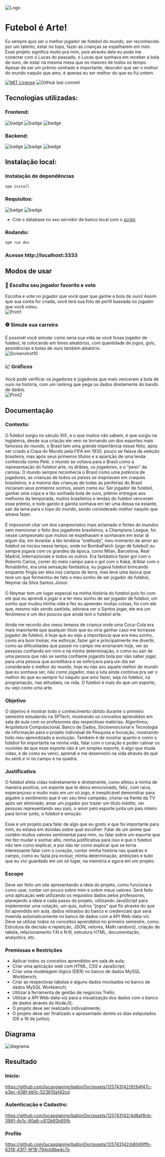 ![Logo](./Site/public/assets/img/ballondornominees_logo.png)

# Futebol é Arte!

Eu sempre quis ser o melhor jogador de futebol do mundo, ser reconhecido por um talento, estar no topo, fazer as crianças se espelharem em mim. Esse projeto significa muito pra mim, pois através dele eu pude me conectar com o Lucas do passado, o Lucas que sonhava em receber a bola de ouro, de estar na mesma mesa que os maiores de todos os tempo. Apesar de ser um prêmio sonhado e importante, descobri que ser o melhor do mundo naquilo que amo, é apenas eu ser melhor do que eu fui ontem.<br>

[![MIT License](https://img.shields.io/badge/License-MIT-green.svg)](https://choosealicense.com/licenses/mit/) ![GitHub last commit](https://img.shields.io/github/last-commit/lucasgianine/ballonDor)

## Tecnologias utilizadas:
### Frontend:
![badge](https://img.shields.io/badge/HTML5-E34F26?style=for-the-badge&logo=html5&logoColor=white)
![badge](https://img.shields.io/badge/CSS3-1572B6?style=for-the-badge&logo=css3&logoColor=white)
![badge](https://img.shields.io/badge/JavaScript-323330?style=for-the-badge&logo=javascript&logoColor=F7DF1E)

### Backend:
![badge](https://img.shields.io/badge/JavaScript-323330?style=for-the-badge&logo=javascript&logoColor=F7DF1E)
![badge](https://img.shields.io/badge/MySQL-005C84?style=for-the-badge&logo=mysql&logoColor=white)
![badge](https://img.shields.io/badge/Node.js-43853D?style=for-the-badge&logo=node.js&logoColor=white)

## Instalação local:
### Instalação de dependências
```bash
npm install
```

### Requisitos:
![badge](https://img.shields.io/badge/MySQL-005C84?style=for-the-badge&logo=mysql&logoColor=white)
![badge](https://img.shields.io/badge/Node.js-43853D?style=for-the-badge&logo=node.js&logoColor=white)
- Crie o database no seu servidor de banco local com o <a href="./Site/src/database/script.sql">script</a>.

### Rodando:
```bash
npm run dev
```

### Acesse http://localhost:3333

## Modos de usar
### 🥇 Escolha seu jogador favorito e vote
Escolha e vote no jogador que você quer que ganhe a bola de ouro! Assim que sua conta for criada, você terá sua foto de perfil baseada no jogador que você votou.<br>
![Print1](https://github.com/lucasgianine/ballonDor/assets/125743142/d0435a27-e1c1-4f03-988c-887f8a3d5fba)

### ⚽ Simule sua carreira
É possível você simular como seria sua vida se você fosse jogador de futebol, te colocando em times aleatórios, com quantidade de jogos, gols, assistências e bolas de ouro também aleatório.<br>
![Screenshot10](https://github.com/lucasgianine/ballonDor/assets/125743142/01974766-59a4-4b88-8eb0-b6e966a3ed59)

### 📈 Gráficos
Você pode verificar os jogadores e jogadoras que mais venceram a bola de ouro na história, com um ranking que pega os dados diretamente do bando de dados.<br>
![Print2](https://github.com/lucasgianine/ballonDor/assets/125743142/5dae8ef2-ff45-449d-8499-6d75b48f5164)

## Documentação
### Contexto:
 O futebol surgiu no século XIX, e o que muitos não sabem, é que surgiu na Inglaterra, desde sua criação ele vem se tornando um dos esportes mais famosos do mundo, o Brasil tem uma grande importância nesse feito, após ser criado a Copa do Mundo pela FIFA em 1930, pouco se falava da seleção brasileira, mas após seus primeiros títulos e a aparição de uma lenda conhecida como Pelé, o mundo se voltava para o Brasil como a representação do futebol arte, os dribles, os jogadores, e o “peso” da camisa. O mundo sempre reconhecia o Brasil como uma potência de jogadores, as crianças de todos os países se inspiravam em craques brasileiros, e a maioria das crianças de todas as periferias do Brasil iniciaram seus primeiros sonhos, assim como eu: Ser jogador de futebol, ganhar uma copa e a tão sonhada bola de ouro, prêmio entregue aos melhores da temporada, muitos brasileiros e lendas do futebol venceram esse prêmio, e todo garoto e garota sonhava em ter uma dessa na estante, sair da lama para o topo do mundo, sendo considerado melhor naquilo que amava fazer.
<br><br>
 É impossível citar um dos campeonatos mais aclamado e fortes do mundos sem mencionar o feito dos jogadores brasileiros, a Champions League, foi nesse campeonato que muitos se espelhavam e sonhavam em estar lá algum dia, em levantar a tão lendária “orelhuda”, meu momento de amor ao futebol se iniciou nesse tempo, onde no BombaPatch (jogo de futebol) eu sempre jogava com os grandes da época, como Milan, Barcelona, Real Madrid, Internazionale e todos os outros. Era fantástico fazer gol com o Roberto Carlos, correr do meio campo para o gol com o Kaká, driblar com o Ronaldinho, era uma sensação fantástica, eu jogava futebol brincando enquanto fingia ser eles nos campos de terra, mas teve uma época que teve um que formentou de fato o meu sonho de ser jogador de futebol, Neymar da Silva Santos Júnior. 
<br><br>
 O Neymar tem um lugar especial na minha história do futebol pois foi com ele que eu aprendi a jogar e a ter meu sonho de ser jogador de futebol, um sonho que mudou minha vida e fez eu aprender muitas coisas, foi com ele que, mesmo não sendo santista, adorava ver o Santos jogar, ele era um fenômeno e um dos poucos que ainda tem o futebol arte. 
<br><br>
 Ainda me recordo dos meus tempos de criança onde uma Coca-Cola era mais importante que qualquer título que eu viria ganhar caso me tornasse jogador de futebol, é hoje que eu vejo a importância que era meu sonho, como era bom treinar, me esforçar, fazer gol e principalmente me divertir, como as dificuldades que passei no campo me ensinaram hoje, ver as pessoas confiando em mim e na minha determinação, e como eu sair de uma pessoa que não se sentia confiante jogando bola por não saber jogar, para uma pessoa que acreditava e se esforçava para um dia ser considerado o melhor do mundo, hoje eu não sou aquele melhor do mundo que eu sonhava ser, não como jogador, mas a luta ainda continua pra ser o melhor do que eu sempre fui naquilo que amo fazer, seja no futebol, na programação, nas atitudaes, na vida. O futebol é mais do que um esporte, eu vejo como uma arte.
 
### Objetivo
O objetivo é mostrar todo o conhecimento obtido durante o primeiro semestre estudando na SPTech, mostrando  os conceitos aprendidos em sala de aula com os professores das respectivas matérias: Algoritmos, Arquitetura Computacional, Banco de Dados, Sócioemocional e Tecnologia da informação para o projeto individual de Pesquisa e Inovação, mostrando todo meu aprendizado e evolução. Também é de mostrar quanto e como o futebol foi importante na minha vida, falar com o coração e poder cativar os ouvintes de que esse esporte não é um simples esporte, é algo que muda vidas, e de como eu venci, aprendi e me desenvolvi na vida através do que eu senti e vi no campo e na quadra. 

### Justificativa
 O futebol afeta vidas indiretamente e diretamente, como afetou a minha de maneira positiva, um esporte que te deixa emocionado, feliz, com raiva, esperançoso e muito mais em um só jogo, é inexplicável demonstrar para alguém o sentimento que é ver seu time campeão, chorar na frente da TV após ser eliminado, amar um jogador por trazer um título inédito, ver pessoas representando seu país, o amor pelo esporte junta um país inteiro para torcer junto, o futebol é emoção. 
<br><br>
 Esse é um projeto para falar de algo que eu gosto e que foi importante para mim, eu estava em dúvidas sobre qual escolher: Falar de um anime que contém muitos valores sentimental para mim, ou falar sobre um esporte que me fez mudar e sonhar alto, minha justificativa para isso é que o futebol não tem como explicar, e por não ter como explicar que se torna interessante falar com o coração, contar minha história nas quadras e campo, como eu fazia pra evoluir, minha determinação, ambições e tudo que eu vivi guardado em um só lugar, na memória e agora em um projeto. 

### Escopo
Deve ser feito um site apresentando a ideia do projeto, como funciona e como usar, contar um pouco sobre mim e sobre meus valores. Será feito uma aplicação web utilizando os requisitos dados pelos professores, planejando a ideia e cada passo do projeto, utilizando JavaScript para implementar uma votação, um quis, outros “jogos” que fiz através do que foi aprendido em aula, dados retirados do banco e credenciais que será inserida automaticamente no banco de dados com a API Web-data-viz. Deve se utilizar todos os conceitos aprendidos no primeiro semestre, como: Estrutura de decisão e repetição, JSON, vetores, Math.random(), criação de tabela, relacionamento 1:N e N:N, estrutura HTML, documentação, analystics, etc. 

### Premissas e Restrições
- Aplicar todos os conceitos aprendidos em sala de aula; 
- Criar uma aplicação web com HTML, CSS e JavaScript; 
- Criar uma modelagem lógica (DER) no banco de dados MySQL Workbench; 
- Criar as respectivas tabelas e alguns dados mockados no banco de dados MySQL Workbench; 
- Utilizar a ferramenta de gestão de negócios Trello; 
- Utilizar a API Web-data-viz para a visualização dos dados com o banco de dados através do NodeJS; 
- O projeto deve ser realizado indivualmente; 
- O projeto deve ser finalizado e apresentado dentre os dias estipulados (05 a 16 de junho);

## Diagrama
![diagrama](https://github.com/lucasgianine/ballonDor/assets/125743142/3d875f80-06a7-4095-95e0-c1d852845a36)

## Resultado
### Inicio:
https://github.com/lucasgianine/ballonDor/assets/125743142/9264f47c-e3ec-438f-bb1c-523610a142cd

### Autenticação e Cadastro:
https://github.com/lucasgianine/ballonDor/assets/125743142/4d8af8cb-3991-4c1c-90a8-c812b92b85fb

### Profile
https://github.com/lucasgianine/ballonDor/assets/125743142/b8049ffb-6318-43f7-9f18-794cb8be4c7e